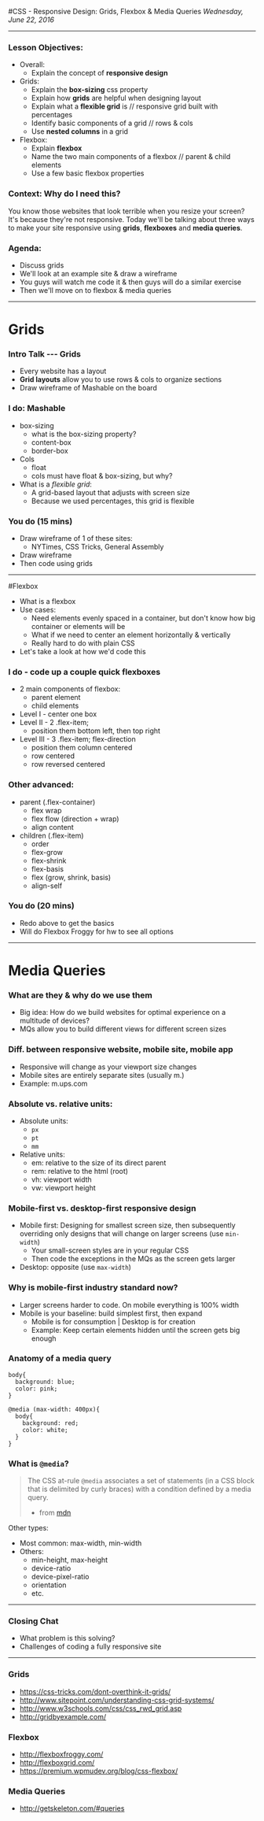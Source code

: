 #CSS - Responsive Design: Grids, Flexbox & Media Queries
*Wednesday, June 22, 2016*

---

### Lesson Objectives:
- Overall:
  - Explain the concept of **responsive design**
- Grids:
  - Explain the **box-sizing** css property
  - Explain how **grids** are helpful when designing layout
  - Explain what a **flexible grid** is // responsive grid built with percentages
  - Identify basic components of a grid // rows & cols
  - Use **nested columns** in a grid
- Flexbox:
  - Explain **flexbox**
  - Name the two main components of a flexbox // parent & child elements
  - Use a few basic flexbox properties

### Context:  Why do I need this?
You know those websites that look terrible when you resize your screen? It's because they're not responsive. Today we'll be talking about three ways to make your site responsive using **grids**, **flexboxes** and **media queries**.

### Agenda:
- Discuss grids
- We'll look at an example site & draw a wireframe
- You guys will watch me code it & then guys will do a similar exercise
- Then we'll move on to flexbox & media queries

---

# Grids
### Intro Talk --- Grids
- Every website has a layout
- **Grid layouts** allow you to use rows & cols to organize sections
- Draw wireframe of Mashable on the board

### I do: Mashable
- box-sizing
  - what is the box-sizing property?
  - content-box
  - border-box
- Cols
  - float
  - cols must have float & box-sizing, but why?
- What is a *flexible grid*:
  - A grid-based layout that adjusts with screen size
  - Because we used percentages, this grid is flexible

### You do (15 mins)
- Draw wireframe of 1 of these sites:
  - NYTimes, CSS Tricks, General Assembly
- Draw wireframe
- Then code using grids

---
#Flexbox
- What is a flexbox
- Use cases:
  - Need elements evenly spaced in a container, but don't know how big container or elements will be
  - What if we need to center an element horizontally & vertically
  - Really hard to do with plain CSS
- Let's take a look at how we'd code this

### I do - code up a couple quick flexboxes
- 2 main components of flexbox:
  - parent element
  - child elements
- Level I - center one box
- Level II - 2 .flex-item;
  - position them bottom left, then top right
- Level III - 3 .flex-item; flex-direction
  - position them column centered
  - row centered
  - row reversed centered

### Other advanced:
  - parent (.flex-container)
    - flex wrap
    - flex flow (direction + wrap)
    - align content
  - children (.flex-item)
    - order
    - flex-grow
    - flex-shrink
    - flex-basis
    - flex (grow, shrink, basis)
    - align-self



### You do (20 mins)
- Redo above to get the basics
- Will do Flexbox Froggy for hw to see all options

---

# Media Queries
### What are they & why do we use them
- Big idea: How do we build websites for optimal experience on a multitude of devices?
- MQs allow you to build different views for different screen sizes

### Diff. between responsive website, mobile site, mobile app
- Responsive will change as your viewport size changes
- Mobile sites are entirely separate sites (usually m.)
- Example: m.ups.com

###  Absolute vs. relative units:
- Absolute units:
  - `px`
  - `pt`
  - `mm`
- Relative units:
  - em: relative to the size of its direct parent
  - rem: relative to the html (root)
  - vh: viewport width
  - vw: viewport height

### Mobile-first vs. desktop-first responsive design
- Mobile first: Designing for smallest screen size, then subsequently overriding only designs that will change on larger screens (use `min-width`)
  - Your small-screen styles are in your regular CSS
  - Then code the exceptions in the MQs as the screen gets larger
- Desktop: opposite (use `max-width`)

### Why is mobile-first industry standard now?
- Larger screens harder to code. On mobile everything is 100% width
- Mobile is your baseline: build simplest first, then expand
  - Mobile is for consumption | Desktop is for creation
  - Example: Keep certain elements hidden until the screen gets big enough


### Anatomy of a media query
```
body{
  background: blue;
  color: pink;
}

@media (max-width: 400px){
  body{
    background: red;
    color: white;
  }
}
```

### What is `@media`?
> The CSS at-rule `@media` associates a set of statements (in a CSS block that is delimited by curly braces) with a condition defined by a media query.
> - from [mdn](https://developer.mozilla.org/en-US/docs/Web/CSS/@media)


Other types:
- Most common: max-width, min-width
- Others:
  - min-height, max-height
  - device-ratio
  - device-pixel-ratio
  - orientation
  - etc.



---

### Closing Chat
- What problem is this solving?
- Challenges of coding a fully responsive site

---

### Grids
- https://css-tricks.com/dont-overthink-it-grids/
- http://www.sitepoint.com/understanding-css-grid-systems/
- http://www.w3schools.com/css/css_rwd_grid.asp
- http://gridbyexample.com/

### Flexbox
- http://flexboxfroggy.com/
- http://flexboxgrid.com/
- https://premium.wpmudev.org/blog/css-flexbox/

### Media Queries
- http://getskeleton.com/#queries
